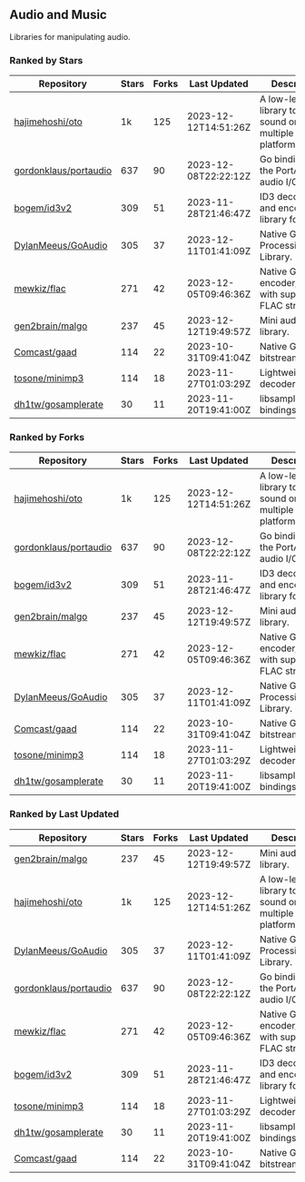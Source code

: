 ## Audio and Music

Libraries for manipulating audio.

### Ranked by Stars

| Repository | Stars | Forks | Last Updated | Description | 
|------------|-------|-------|--------------|-------------|
| [hajimehoshi/oto](https://github.com/hajimehoshi/oto) | 1k | 125 | 2023-12-12T14:51:26Z |  A low-level library to play sound on multiple platforms. |
| [gordonklaus/portaudio](https://github.com/gordonklaus/portaudio) | 637 | 90 | 2023-12-08T22:22:12Z |  Go bindings for the PortAudio audio I/O library. |
| [bogem/id3v2](https://github.com/bogem/id3v2) | 309 | 51 | 2023-11-28T21:46:47Z |  ID3 decoding and encoding library for Go. |
| [DylanMeeus/GoAudio](https://github.com/DylanMeeus/GoAudio) | 305 | 37 | 2023-12-11T01:41:09Z |  Native Go Audio Processing Library. |
| [mewkiz/flac](https://github.com/mewkiz/flac) | 271 | 42 | 2023-12-05T09:46:36Z |  Native Go FLAC encoder/decoder with support for FLAC streams. |
| [gen2brain/malgo](https://github.com/gen2brain/malgo) | 237 | 45 | 2023-12-12T19:49:57Z |  Mini audio library. |
| [Comcast/gaad](https://github.com/Comcast/gaad) | 114 | 22 | 2023-10-31T09:41:04Z |  Native Go AAC bitstream parser. |
| [tosone/minimp3](https://github.com/tosone/minimp3) | 114 | 18 | 2023-11-27T01:03:29Z |  Lightweight MP3 decoder library. |
| [dh1tw/gosamplerate](https://github.com/dh1tw/gosamplerate) | 30 | 11 | 2023-11-20T19:41:00Z |  libsamplerate bindings for go. |

### Ranked by Forks

| Repository | Stars | Forks | Last Updated | Description | 
|------------|-------|-------|--------------|-------------|
| [hajimehoshi/oto](https://github.com/hajimehoshi/oto) | 1k | 125 | 2023-12-12T14:51:26Z |  A low-level library to play sound on multiple platforms. |
| [gordonklaus/portaudio](https://github.com/gordonklaus/portaudio) | 637 | 90 | 2023-12-08T22:22:12Z |  Go bindings for the PortAudio audio I/O library. |
| [bogem/id3v2](https://github.com/bogem/id3v2) | 309 | 51 | 2023-11-28T21:46:47Z |  ID3 decoding and encoding library for Go. |
| [gen2brain/malgo](https://github.com/gen2brain/malgo) | 237 | 45 | 2023-12-12T19:49:57Z |  Mini audio library. |
| [mewkiz/flac](https://github.com/mewkiz/flac) | 271 | 42 | 2023-12-05T09:46:36Z |  Native Go FLAC encoder/decoder with support for FLAC streams. |
| [DylanMeeus/GoAudio](https://github.com/DylanMeeus/GoAudio) | 305 | 37 | 2023-12-11T01:41:09Z |  Native Go Audio Processing Library. |
| [Comcast/gaad](https://github.com/Comcast/gaad) | 114 | 22 | 2023-10-31T09:41:04Z |  Native Go AAC bitstream parser. |
| [tosone/minimp3](https://github.com/tosone/minimp3) | 114 | 18 | 2023-11-27T01:03:29Z |  Lightweight MP3 decoder library. |
| [dh1tw/gosamplerate](https://github.com/dh1tw/gosamplerate) | 30 | 11 | 2023-11-20T19:41:00Z |  libsamplerate bindings for go. |

### Ranked by Last Updated

| Repository | Stars | Forks | Last Updated | Description | 
|------------|-------|-------|--------------|-------------|
| [gen2brain/malgo](https://github.com/gen2brain/malgo) | 237 | 45 | 2023-12-12T19:49:57Z |  Mini audio library. |
| [hajimehoshi/oto](https://github.com/hajimehoshi/oto) | 1k | 125 | 2023-12-12T14:51:26Z |  A low-level library to play sound on multiple platforms. |
| [DylanMeeus/GoAudio](https://github.com/DylanMeeus/GoAudio) | 305 | 37 | 2023-12-11T01:41:09Z |  Native Go Audio Processing Library. |
| [gordonklaus/portaudio](https://github.com/gordonklaus/portaudio) | 637 | 90 | 2023-12-08T22:22:12Z |  Go bindings for the PortAudio audio I/O library. |
| [mewkiz/flac](https://github.com/mewkiz/flac) | 271 | 42 | 2023-12-05T09:46:36Z |  Native Go FLAC encoder/decoder with support for FLAC streams. |
| [bogem/id3v2](https://github.com/bogem/id3v2) | 309 | 51 | 2023-11-28T21:46:47Z |  ID3 decoding and encoding library for Go. |
| [tosone/minimp3](https://github.com/tosone/minimp3) | 114 | 18 | 2023-11-27T01:03:29Z |  Lightweight MP3 decoder library. |
| [dh1tw/gosamplerate](https://github.com/dh1tw/gosamplerate) | 30 | 11 | 2023-11-20T19:41:00Z |  libsamplerate bindings for go. |
| [Comcast/gaad](https://github.com/Comcast/gaad) | 114 | 22 | 2023-10-31T09:41:04Z |  Native Go AAC bitstream parser. |

